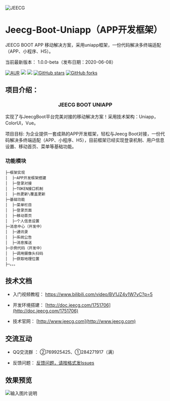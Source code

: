 ![JEECG](https://static.oschina.net/uploads/img/201905/24164523_XDhg.png "JeecgBoot快速开发平台")




# Jeecg-Boot-Uniapp（APP开发框架）
JEECG BOOT APP 移动解决方案，采用uniapp框架，一份代码解决多终端适配（APP、小程序、H5）。

当前最新版本： 1.0.0-beta（发布日期：2020-06-08）


[![AUR](https://img.shields.io/badge/license-Apache%20License%202.0-blue.svg)](https://github.com/zhangdaiscott/jeecg-boot/blob/master/LICENSE)
[![](https://img.shields.io/badge/Author-JEECG团队-orange.svg)](http://www.jeecg.com)
[![](https://img.shields.io/badge/version-1.0.0-brightgreen.svg)](https://github.com/zhangdaiscott/jeecg-boot-uniapp)
[![GitHub stars](https://img.shields.io/github/stars/zhangdaiscott/jeecg-boot-uniapp.svg?style=social&label=Stars)](https://github.com/zhangdaiscott/jeecg-boot-uniapp)
[![GitHub forks](https://img.shields.io/github/forks/zhangdaiscott/jeecg-boot-uniapp.svg?style=social&label=Fork)](https://github.com/zhangdaiscott/jeecg-boot-uniapp)



项目介绍：
-----------------------------------

<h3 align="center">JEECG BOOT UNIAPP</h3>

实现了与JeecgBoot平台完美对接的移动解决方案！采用技术架构：Uniapp，ColorUI，Vue。

项目目标: 为企业提供一套成熟的APP开发框架，轻松与Jeecg Boot对接，一份代码解决多终端适配（APP、小程序、H5），目前框架已经实现登录机制、用户信息设置、移动首页、菜单等基础功能。


### 功能模块
```
├─框架实现
│  ├─APP开发框架搭建
│  ├─登录对接
│  ├─TOKEN接口机制
│  ├─热更新\覆盖更新
├─基础功能
│  ├─菜单栏目
│  ├─登录页面
│  ├─移动首页
│  ├─个人信息设置
├─消息中心（开发中）
│  ├─通讯录
│  ├─系统公告
│  ├─消息推送
├─示例代码（开发中）
│  ├─调用摄像头扫码
│  ├─获取地理位置
├─。。。
```


技术文档
-----------------------------------

- 入门视频教程： https://www.bilibili.com/video/BV1JZ4y1W7yC?p=5

- 开发环境搭建：  [http://doc.jeecg.com/1751706](http://doc.jeecg.com/1751706)

- 技术官网：  [http://www.jeecg.com](http://www.jeecg.com)




交流互动
-----------------------------------

- QQ交流群 ：  ②769925425、①284271917（满）

- 反馈问题：  [反馈问题，请按格式发Issues](https://github.com/zhangdaiscott/jeecg-boot-uniapp/issues/new)


效果预览
----

![输入图片说明](https://wx3.sinaimg.cn/mw690/7087dfcbgy1gfkusr16nbg20af0ijngm.gif "在这里输入图片标题")

